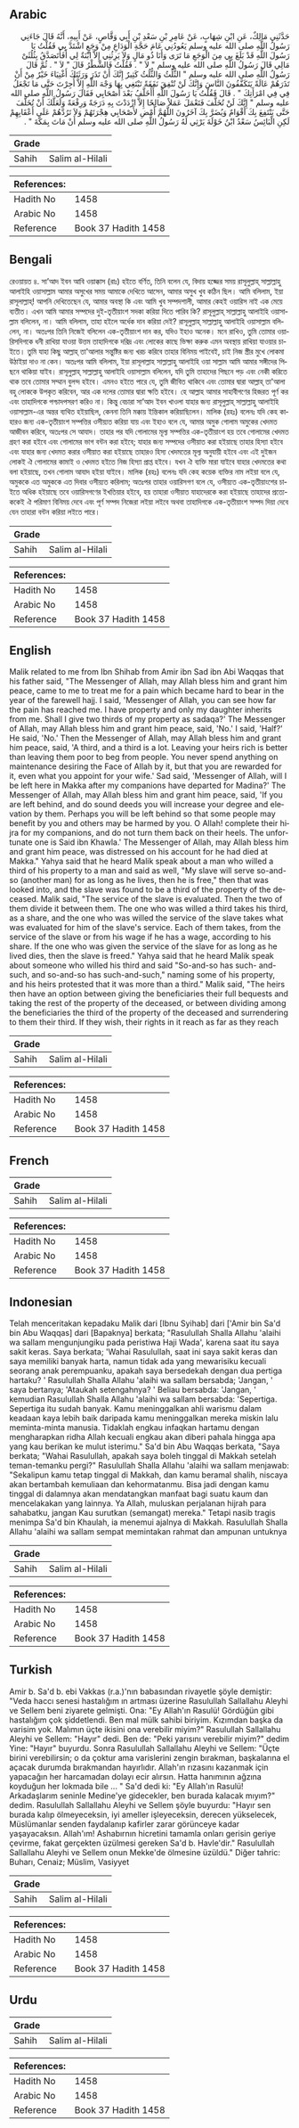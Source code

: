 ## Arabic


<div dir="rtl" lang="ar" style={{fontSize:'larger',backgroundColor:'#f8f9fa',padding:20}}>
حَدَّثَنِي مَالِكٌ، عَنِ ابْنِ شِهَابٍ، عَنْ عَامِرِ بْنِ سَعْدِ بْنِ أَبِي وَقَّاصٍ، عَنْ أَبِيهِ، أَنَّهُ قَالَ جَاءَنِي رَسُولُ اللَّهِ صلى الله عليه وسلم يَعُودُنِي عَامَ حَجَّةِ الْوَدَاعِ مِنْ وَجَعٍ اشْتَدَّ بِي فَقُلْتُ يَا رَسُولَ اللَّهِ قَدْ بَلَغَ بِي مِنَ الْوَجَعِ مَا تَرَى وَأَنَا ذُو مَالٍ وَلاَ يَرِثُنِي إِلاَّ ابْنَةٌ لِي أَفَأَتَصَدَّقُ بِثُلُثَىْ مَالِي قَالَ رَسُولُ اللَّهِ صلى الله عليه وسلم ‏"‏ لاَ ‏"‏ ‏.‏ فَقُلْتُ فَالشَّطْرُ قَالَ ‏"‏ لاَ ‏"‏ ‏.‏ ثُمَّ قَالَ رَسُولُ اللَّهِ صلى الله عليه وسلم ‏"‏ الثُّلُثُ وَالثُّلُثُ كَثِيرٌ إِنَّكَ أَنْ تَذَرَ وَرَثَتَكَ أَغْنِيَاءَ خَيْرٌ مِنْ أَنْ تَذَرَهُمْ عَالَةً يَتَكَفَّفُونَ النَّاسَ وَإِنَّكَ لَنْ تُنْفِقَ نَفَقَةً تَبْتَغِي بِهَا وَجْهَ اللَّهِ إِلاَّ أُجِرْتَ حَتَّى مَا تَجْعَلُ فِي فِي امْرَأَتِكَ ‏"‏ ‏.‏ قَالَ فَقُلْتُ يَا رَسُولَ اللَّهِ أَأُخَلَّفُ بَعْدَ أَصْحَابِي فَقَالَ رَسُولُ اللَّهِ صلى الله عليه وسلم ‏"‏ إِنَّكَ لَنْ تُخَلَّفَ فَتَعْمَلَ عَمَلاً صَالِحًا إِلاَّ ازْدَدْتَ بِهِ دَرَجَةً وَرِفْعَةً وَلَعَلَّكَ أَنْ تُخَلَّفَ حَتَّى يَنْتَفِعَ بِكَ أَقْوَامٌ وَيُضَرَّ بِكَ آخَرُونَ اللَّهُمَّ أَمْضِ لأَصْحَابِي هِجْرَتَهُمْ وَلاَ تَرُدَّهُمْ عَلَى أَعْقَابِهِمْ لَكِنِ الْبَائِسُ سَعْدُ ابْنُ خَوْلَةَ يَرْثِي لَهُ رَسُولُ اللَّهِ صلى الله عليه وسلم أَنْ مَاتَ بِمَكَّةَ ‏"‏ ‏.‏
</div>
<div style={{backgroundColor:'#f8f9fa',padding:20, marginBottom: 10}}><table> <thead> <tr> <th>Grade</th> <th></th> </tr> </thead> <tbody> <tr><td>Sahih</td><td>Salim al-Hilali</td></tr></tbody></table><table> <thead> <tr> <th>References:</th> <th></th> </tr> </thead> <tbody><tr><td>Hadith No</td><td>1458</td></tr><tr><td>Arabic No</td><td>1458</td></tr><tr><td>Reference</td><td>Book 37 Hadith 1458</td></tr></tbody></table></div>

## Bengali


<div dir="ltr" lang="bn" style={{fontSize:'larger',backgroundColor:'#f8f9fa',padding:20}}>
রেওয়ায়ত ৪. সা’আদ ইবন আবি ওয়াক্কাস (রাঃ) হইতে বর্ণিত, তিনি বলেন যে, বিদায় হজ্জের সময় রাসূলুল্লাহ্ সাল্লাল্লাহু আলাইহি ওয়াসাল্লাম আমার অসুখের সময় আমাকে দেখিতে আসেন, আমার অসুখ খুব কঠিন ছিল। আমি বলিলাম, ইয়া রাসূলাল্লাহ্! আপনি দেখিতেছেন যে, আমার অবস্থা কি এবং আমি খুব সম্পদশালী, আমার কেহই ওয়ারিস নাই এক মেয়ে ব্যতীত। এখন আমি আমার সম্পদের দুই-তৃতীয়াংশ সদকা করিয়া দিতে পারিব কি? রাসূলুল্লাহ্ সাল্লাল্লাহু আলাইহি ওয়াসাল্লাম বলিলেন, না। আমি বলিলাম, তাহা হইলে অর্ধেক দান করিয়া দেই? রাসূলুল্লাহ্ সাল্লাল্লাহু আলাইহি ওয়াসাল্লাম বলিলেন, না। অতঃপর তিনি নিজেই বলিলেন এক-তৃতীয়াংশ দান কর, যদিও ইহাও অনেক। মনে রাখিও, তুমি তোমার ওয়ারিসদিগকে ধনী রাখিয়া যাওয়া উত্তম তাহাদিগকে দরিদ্র এবং লোকের কাছে ভিক্ষা করুক এমন অবস্থায় রাখিয়া যাওয়ার চাইতে। তুমি যাহা কিছু আল্লাহ্ তা'আলার সন্তুষ্টির জন্য খরচ করিবে তাহার বিনিময় পাইবেই, চাই নিজ স্ত্রীর মুখে লোকমা উঠাইয়া দাও না কেন। অতঃপর আমি বলিলাম, ইয়া রাসূলাল্লাহ সাল্লাল্লাহু আলাইহি ওয়া সাল্লাম আমি আমার সঙ্গীদের পিছনে থাকিয়া যাইব। রাসূলুল্লাহ্ সাল্লাল্লাহু আলাইহি ওয়াসাল্লাম বলিলেন, যদি তুমি তাহাদের পিছনে পড় এবং নেকী করিতে থাক তবে তোমার সম্মান বুলন্দ হইবে। এমনও হইতে পারে যে, তুমি জীবিত থাকিবে এবং তোমার দ্বারা আল্লাহ্ তা'আলা বহু লোককে উপকৃত করিবেন, আর এক দলের তোমার দ্বারা ক্ষতি হইবে। হে আল্লাহ আমার সাহাবীগণের হিজরত পূর্ণ কর এবং তাহাদিগকে পশ্চাদপসরণ করিও না। কিন্তু বেচারা সা’আদ ইবন খাওলা যাহার জন্য রাসূলুল্লাহ্ সাল্লাল্লাহু আলাইহি ওয়াসাল্লাম-এর অন্তর ব্যথিত হইয়াছিল, কেননা তিনি মক্কায় ইন্তিকাল করিয়াছিলেন। মালিক (রহঃ) বলেনঃ যদি কেহ কাহারও জন্য এক-তৃতীয়াংশ সম্পত্তির ওসীয়্যত করিয়া যায় এবং ইহাও বলে যে, আমার অমুক গোলাম অমুকের খেদমত আজীবন করিবে, অতঃপর সে আযাদ। তাহার পর যদি গোলামের মূল্য সম্পত্তির এক-তৃতীয়াংশ হয় তবে গোলামের খেদমত গ্রহণ করা হইবে এবং গোলামের ভাগ বন্টন করা হইবে; যাহার জন্য সম্পদের ওসীয়াত করা হইয়াছে তাহার হিস্যা হইবে এবং যাহার জন্য খেদমত করার ওসীয়াত করা হইয়াছে তাহারও হিস্য খেদমতের মূল্য অনুযায়ী হইবে এবং এই দুইজন লোকই ঐ গোলামের কামাই ও খেদমত হইতে নিজ হিস্যা প্রাপ্ত হইবে। যখন ঐ ব্যক্তি মারা যাইবে যাহার খেদমতের কথা বলা হইয়াছে, তখন গোলাম আযাদ হইয়া যাইবে। মালিক (রহঃ) বলেনঃ যদি কেহ কয়েক ব্যক্তির নাম লইয়া বলে যে, অমুককে এত অমুককে এত দিবার ওসীয়্যত করিলাম; অতঃপর তাহার ওয়ারিসগণ বলে যে, ওসীয়্যত এক-তৃতীয়াংশের চাইতে অধিক হইয়াছে তবে ওয়ারিসগণের ইখতিয়ার হইবে, হয় তাহারা ওসীয়াত যাহাদেরকে করা হইয়াছে তাহাদের প্রত্যেককেই ঐ পরিমাণ বিনিময় দেবে এবং পূর্ণ সম্পদ নিজেরা লইয়া লইবে অথবা তাহাদিগকে এক-তৃতীয়াংশ সম্পদ দিয়া দেবে যেন তাহারা বন্টন করিয়া লইতে পারে।
</div>
<div style={{backgroundColor:'#f8f9fa',padding:20, marginBottom: 10}}><table> <thead> <tr> <th>Grade</th> <th></th> </tr> </thead> <tbody> <tr><td>Sahih</td><td>Salim al-Hilali</td></tr></tbody></table><table> <thead> <tr> <th>References:</th> <th></th> </tr> </thead> <tbody><tr><td>Hadith No</td><td>1458</td></tr><tr><td>Arabic No</td><td>1458</td></tr><tr><td>Reference</td><td>Book 37 Hadith 1458</td></tr></tbody></table></div>

## English


<div dir="ltr" lang="en" style={{fontSize:'larger',backgroundColor:'#f8f9fa',padding:20}}>
Malik related to me from Ibn Shihab from Amir ibn Sad ibn Abi Waqqas that his father said, "The Messenger of Allah, may Allah bless him and grant him peace, came to me to treat me for a pain which became hard to bear in the year of the farewell hajj. I said, 'Messenger of Allah, you can see how far the pain has reached me. I have property and only my daughter inherits from me. Shall I give two thirds of my property as sadaqa?' The Messenger of Allah, may Allah bless him and grant him peace, said, 'No.' I said, 'Half?' He said, 'No.' Then the Messenger of Allah, may Allah bless him and grant him peace, said, 'A third, and a third is a lot. Leaving your heirs rich is better than leaving them poor to beg from people. You never spend anything on maintenance desiring the Face of Allah by it, but that you are rewarded for it, even what you appoint for your wife.' Sad said, 'Messenger of Allah, will I be left here in Makka after my companions have departed for Madina?' The Messenger of Allah, may Allah bless him and grant him peace, said, 'If you are left behind, and do sound deeds you will increase your degree and elevation by them. Perhaps you will be left behind so that some people may benefit by you and others may be harmed by you. O Allah! complete their hijra for my companions, and do not turn them back on their heels. The unfortunate one is Said ibn Khawla.' The Messenger of Allah, may Allah bless him and grant him peace, was distressed on his account for he had died at Makka." Yahya said that he heard Malik speak about a man who willed a third of his property to a man and said as well, "My slave will serve so-and-so (another man) for as long as he lives, then he is free," then that was looked into, and the slave was found to be a third of the property of the deceased. Malik said, "The service of the slave is evaluated. Then the two of them divide it between them. The one who was willed a third takes his third, as a share, and the one who was willed the service of the slave takes what was evaluated for him of the slave's service. Each of them takes, from the service of the slave or from his wage if he has a wage, according to his share. If the one who was given the service of the slave for as long as he lived dies, then the slave is freed." Yahya said that he heard Malik speak about someone who willed his third and said "So-and-so has such- and-such, and so-and-so has such-and-such," naming some of his property, and his heirs protested that it was more than a third." Malik said, "The heirs then have an option between giving the beneficiaries their full bequests and taking the rest of the property of the deceased, or between dividing among the beneficiaries the third of the property of the deceased and surrendering to them their third. If they wish, their rights in it reach as far as they reach
</div>
<div style={{backgroundColor:'#f8f9fa',padding:20, marginBottom: 10}}><table> <thead> <tr> <th>Grade</th> <th></th> </tr> </thead> <tbody> <tr><td>Sahih</td><td>Salim al-Hilali</td></tr></tbody></table><table> <thead> <tr> <th>References:</th> <th></th> </tr> </thead> <tbody><tr><td>Hadith No</td><td>1458</td></tr><tr><td>Arabic No</td><td>1458</td></tr><tr><td>Reference</td><td>Book 37 Hadith 1458</td></tr></tbody></table></div>

## French


<div dir="ltr" lang="fr" style={{fontSize:'larger',backgroundColor:'#f8f9fa',padding:20}}>

</div>
<div style={{backgroundColor:'#f8f9fa',padding:20, marginBottom: 10}}><table> <thead> <tr> <th>Grade</th> <th></th> </tr> </thead> <tbody> <tr><td>Sahih</td><td>Salim al-Hilali</td></tr></tbody></table><table> <thead> <tr> <th>References:</th> <th></th> </tr> </thead> <tbody><tr><td>Hadith No</td><td>1458</td></tr><tr><td>Arabic No</td><td>1458</td></tr><tr><td>Reference</td><td>Book 37 Hadith 1458</td></tr></tbody></table></div>

## Indonesian


<div dir="ltr" lang="id" style={{fontSize:'larger',backgroundColor:'#f8f9fa',padding:20}}>
Telah menceritakan kepadaku Malik dari [Ibnu Syihab] dari ['Amir bin Sa'd bin Abu Waqqas] dari [Bapaknya] berkata; "Rasulullah Shalla Allahu 'alaihi wa sallam mengunjungiku pada peristiwa Haji Wada', karena saat itu saya sakit keras. Saya berkata; 'Wahai Rasulullah, saat ini saya sakit keras dan saya memiliki banyak harta, namun tidak ada yang mewarisiku kecuali seorang anak perempuanku, apakah saya bersedekah dengan dua pertiga hartaku? ' Rasulullah Shalla Allahu 'alaihi wa sallam bersabda; 'Jangan, ' saya bertanya; 'Ataukah setengahnya? ' Beliau bersabda: 'Jangan, ' kemudian Rasulullah Shalla Allahu 'alaihi wa sallam bersabda: 'Sepertiga. Sepertiga itu sudah banyak. Kamu meninggalkan ahli warismu dalam keadaan kaya lebih baik daripada kamu meninggalkan mereka miskin lalu meminta-minta manusia. Tidaklah engkau infaqkan hartamu dengan mengharapkan ridha Allah kecuali engkau akan diberi pahala hingga apa yang kau berikan ke mulut isterimu." Sa'd bin Abu Waqqas berkata, "Saya berkata; "Wahai Rasulullah, apakah saya boleh tinggal di Makkah setelah teman-temanku pergi?" Rasulullah Shalla Allahu 'alaihi wa sallam menjawab: "Sekalipun kamu tetap tinggal di Makkah, dan kamu beramal shalih, niscaya akan bertambah kemuliaan dan kehormatanmu. Bisa jadi dengan kamu tinggal di dalamnya akan mendatangkan manfaat bagi suatu kaum dan mencelakakan yang lainnya. Ya Allah, muluskan perjalanan hijrah para sahabatku, jangan Kau surutkan (semangat) mereka." Tetapi nasib tragis menimpa Sa'd bin Khaulah, ia menemui ajalnya di Makkah. Rasulullah Shalla Allahu 'alaihi wa sallam sempat memintakan rahmat dan ampunan untuknya
</div>
<div style={{backgroundColor:'#f8f9fa',padding:20, marginBottom: 10}}><table> <thead> <tr> <th>Grade</th> <th></th> </tr> </thead> <tbody> <tr><td>Sahih</td><td>Salim al-Hilali</td></tr></tbody></table><table> <thead> <tr> <th>References:</th> <th></th> </tr> </thead> <tbody><tr><td>Hadith No</td><td>1458</td></tr><tr><td>Arabic No</td><td>1458</td></tr><tr><td>Reference</td><td>Book 37 Hadith 1458</td></tr></tbody></table></div>

## Turkish


<div dir="ltr" lang="tr" style={{fontSize:'larger',backgroundColor:'#f8f9fa',padding:20}}>
Amir b. Sa'd b. ebi Vakkas (r.a.)'nın babasından rivayetle şöyle demiştir: "Veda haccı senesi hastalığım ın artması üzerine Rasulullah Sallallahu Aleyhi ve Sellem beni ziyarete gelmişti. Ona: "Ey Allah'ın Rasulü! Gördüğün gibi hastalığım çok şiddetlendi. Ben mal mülk sahibi biriyim. Kızımdan başka da varisim yok. Malımın üçte ikisini ona verebilir miyim?" Rasulullah Sallallahu Aleyhi ve Sellem: "Hayır" dedi. Ben de: "Peki yarısını verebilir miyim?" dedim Yine: "Hayır" buyurdu. Sonra Rasulullah Sallallahu Aleyhi ve Sellem: "Üçte birini verebilirsin; o da çoktur ama varislerini zengin bırakman, başkalarına el açacak durumda bırakmandan hayırlıdır. Allah'ın rızasını kazanmak için yapacağın her harcamadan dolayı ecir alırsın. Hatta hanımının ağzına koyduğun her lokmada bile ... " Sa'd dedi ki: "Ey Allah'ın Rasulü! Arkadaşlarım seninle Medine'ye gidecekler, ben burada kalacak mıyım?" dedim. Rasulullah Sallallahu Aleyhi ve Sellem şöyle buyurdu: "Hayır sen burada kalıp ölmeyeceksin, iyi ameller işleyeceksin, derecen yükselecek, Müslümanlar senden faydalanıp kafirler zarar görünceye kadar yaşayacaksın. Allah'ım! Ashabırnın hicretini tamamla onları gerisin geriye çevirme, fakat gerçekten üzülmesi gereken Sa'd b. Havle'dir." Rasulullah Sallallahu Aleyhi ve Sellem onun Mekke'de ölmesine üzüldü." Diğer tahric: Buharı, Cenaiz; Müslim, Vasiyyet
</div>
<div style={{backgroundColor:'#f8f9fa',padding:20, marginBottom: 10}}><table> <thead> <tr> <th>Grade</th> <th></th> </tr> </thead> <tbody> <tr><td>Sahih</td><td>Salim al-Hilali</td></tr></tbody></table><table> <thead> <tr> <th>References:</th> <th></th> </tr> </thead> <tbody><tr><td>Hadith No</td><td>1458</td></tr><tr><td>Arabic No</td><td>1458</td></tr><tr><td>Reference</td><td>Book 37 Hadith 1458</td></tr></tbody></table></div>

## Urdu


<div dir="rtl" lang="ur" style={{fontSize:'larger',backgroundColor:'#f8f9fa',padding:20}}>

</div>
<div style={{backgroundColor:'#f8f9fa',padding:20, marginBottom: 10}}><table> <thead> <tr> <th>Grade</th> <th></th> </tr> </thead> <tbody> <tr><td>Sahih</td><td>Salim al-Hilali</td></tr></tbody></table><table> <thead> <tr> <th>References:</th> <th></th> </tr> </thead> <tbody><tr><td>Hadith No</td><td>1458</td></tr><tr><td>Arabic No</td><td>1458</td></tr><tr><td>Reference</td><td>Book 37 Hadith 1458</td></tr></tbody></table></div>